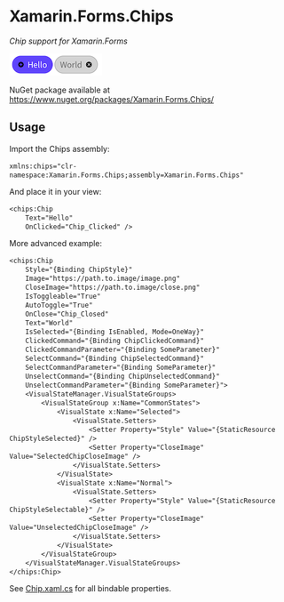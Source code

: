 # Xamarin.Forms.Chips
*Chip support for Xamarin.Forms*

![Chips](Doc/Chips.png)

NuGet package available at https://www.nuget.org/packages/Xamarin.Forms.Chips/

## Usage

Import the Chips assembly:
```xaml
xmlns:chips="clr-namespace:Xamarin.Forms.Chips;assembly=Xamarin.Forms.Chips"
```

And place it in your view:
```xaml
<chips:Chip
    Text="Hello"
    OnClicked="Chip_Clicked" />
```

More advanced example:
```xaml
<chips:Chip
    Style="{Binding ChipStyle}"
    Image="https://path.to.image/image.png"
    CloseImage="https://path.to.image/close.png"
    IsToggleable="True"
    AutoToggle="True"
    OnClose="Chip_Closed"
    Text="World"
    IsSelected="{Binding IsEnabled, Mode=OneWay}"
    ClickedCommand="{Binding ChipClickedCommand}"
    ClickedCommandParameter="{Binding SomeParameter}"
    SelectCommand="{Binding ChipSelectedCommand}"
    SelectCommandParameter="{Binding SomeParameter}"
    UnselectCommand="{Binding ChipUnselectedCommand}"
    UnselectCommandParameter="{Binding SomeParameter}">
    <VisualStateManager.VisualStateGroups>
        <VisualStateGroup x:Name="CommonStates">
            <VisualState x:Name="Selected">
                <VisualState.Setters>
                    <Setter Property="Style" Value="{StaticResource ChipStyleSelected}" />
                    <Setter Property="CloseImage" Value="SelectedChipCloseImage" />
                </VisualState.Setters>
            </VisualState>
            <VisualState x:Name="Normal">
                <VisualState.Setters>
                    <Setter Property="Style" Value="{StaticResource ChipStyleSelectable}" />
                    <Setter Property="CloseImage" Value="UnselectedChipCloseImage" />
                </VisualState.Setters>
            </VisualState>
        </VisualStateGroup>
    </VisualStateManager.VisualStateGroups>
</chips:Chip>
```

See [Chip.xaml.cs](Xamarin.Forms.Chips/Chip.xaml.cs) for all bindable properties.
